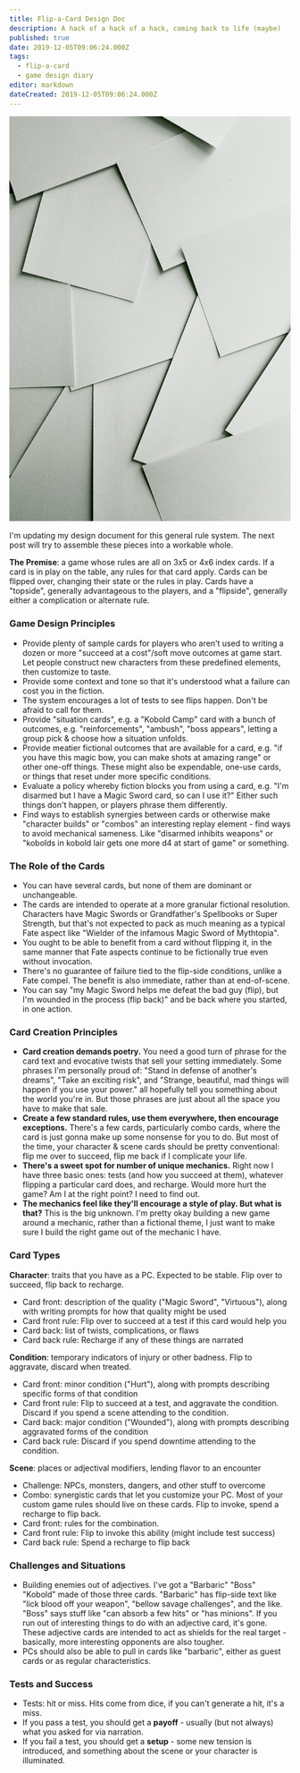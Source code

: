 ```yaml
---
title: Flip-a-Card Design Doc
description: A hack of a hack of a hack, coming back to life (maybe)
published: true
date: 2019-12-05T09:06:24.000Z
tags:
  - flip-a-card
  - game design diary
editor: markdown
dateCreated: 2019-12-05T09:06:24.000Z
---
```


![Featured Image](flip-a-card-design-doc.jpg)

I'm updating my design document for this general rule system. The next post will try to assemble these pieces into a workable whole.

**The Premise**: a game whose rules are all on 3x5 or 4x6 index cards. If a card is in play on the table, any rules for that card apply. Cards can be flipped over, changing their state or the rules in play. Cards have a "topside", generally advantageous to the players, and a "flipside", generally either a complication or alternate rule.

### Game Design Principles

* Provide plenty of sample cards for players who aren't used to writing a dozen or more "succeed at a cost"/soft move outcomes at game start. Let people construct new characters from these predefined elements, then customize to taste.
* Provide some context and tone so that it's understood what a failure can cost you in the fiction.
* The system encourages a lot of tests to see flips happen. Don't be afraid to call for them.
* Provide "situation cards", e.g. a "Kobold Camp" card with a bunch of outcomes, e.g. "reinforcements", "ambush", "boss appears", letting a group pick & choose how a situation unfolds.
* Provide meatier fictional outcomes that are available for a card, e.g. "if you have this magic bow, you can make shots at amazing range" or other one-off things. These might also be expendable, one-use cards, or things that reset under more specific conditions.
* Evaluate a policy whereby fiction blocks you from using a card, e.g. "I'm disarmed but I have a Magic Sword card, so can I use it?" Either such things don't happen, or players phrase them differently.
* Find ways to establish synergies between cards or otherwise make "character builds" or "combos" an interesting replay element - find ways to avoid mechanical sameness. Like "disarmed inhibits weapons" or "kobolds in kobold lair gets one more d4 at start of game" or something.

### The Role of the Cards

* You can have several cards, but none of them are dominant or unchangeable.
* The cards are intended to operate at a more granular fictional resolution. Characters have Magic Swords or Grandfather's Spellbooks or Super Strength, but that's not expected to pack as much meaning as a typical Fate aspect like "Wielder of the infamous Magic Sword of Mythtopia".
* You ought to be able to benefit from a card without flipping it, in the same manner that Fate aspects continue to be fictionally true even without invocation.
* There's no guarantee of failure tied to the flip-side conditions, unlike a Fate compel. The benefit is also immediate, rather than at end-of-scene.
* You can say "my Magic Sword helps me defeat the bad guy (flip), but I'm wounded in the process (flip back)" and be back where you started, in one action.

### Card Creation Principles

* **Card creation demands poetry.** You need a good turn of phrase for the card text and evocative twists that sell your setting immediately. Some phrases I'm personally proud of: "Stand in defense of another's dreams", "Take an exciting risk", and "Strange, beautiful, mad things will happen if you use your power." all hopefully tell you something about the world you're in. But those phrases are just about all the space you have to make that sale.
* **Create a few standard rules, use them everywhere, then encourage exceptions.** There's a few cards, particularly combo cards, where the card is just gonna make up some nonsense for you to do. But most of the time, your character & scene cards should be pretty conventional: flip me over to succeed, flip me back if I complicate your life.
* **There's a sweet spot for number of unique mechanics.** Right now I have three basic ones: tests (and how you succeed at them), whatever flipping a particular card does, and recharge. Would more hurt the game? Am I at the right point? I need to find out.
* **The mechanics feel like they'll encourage a style of play. But what is that?** This is the big unknown. I'm pretty okay building a new game around a mechanic, rather than a fictional theme, I just want to make sure I build the right game out of the mechanic I have.

### Card Types

**Character**: traits that you have as a PC. Expected to be stable. Flip over to succeed, flip back to recharge.

* Card front: description of the quality ("Magic Sword", "Virtuous"), along with writing prompts for how that quality might be used
* Card front rule: Flip over to succeed at a test if this card would help you
* Card back: list of twists, complications, or flaws
* Card back rule: Recharge if any of these things are narrated

**Condition**: temporary indicators of injury or other badness. Flip to aggravate, discard when treated.

* Card front: minor condition ("Hurt"), along with prompts describing specific forms of that condition
* Card front rule: Flip to succeed at a test, and aggravate the condition. Discard if you spend a scene attending to the condition.
* Card back: major condition ("Wounded"), along with prompts describing aggravated forms of the condition
* Card back rule: Discard if you spend downtime attending to the condition.

**Scene**: places or adjectival modifiers, lending flavor to an encounter

* Challenge: NPCs, monsters, dangers, and other stuff to overcome
* Combo: synergistic cards that let you customize your PC. Most of your custom game rules should live on these cards. Flip to invoke, spend a recharge to flip back.
* Card front: rules for the combination.
* Card front rule: Flip to invoke this ability (might include test success)
* Card back rule: Spend a recharge to flip back

### Challenges and Situations

* Building enemies out of adjectives. I've got a "Barbaric" "Boss" "Kobold" made of those three cards. "Barbaric" has flip-side text like "lick blood off your weapon", "bellow savage challenges", and the like. "Boss" says stuff like "can absorb a few hits" or "has minions". If you run out of interesting things to do with an adjective card, it's gone. These adjective cards are intended to act as shields for the real target - basically, more interesting opponents are also tougher.
* PCs should also be able to pull in cards like "barbaric", either as guest cards or as regular characteristics.

### Tests and Success

* Tests: hit or miss. Hits come from dice, if you can't generate a hit, it's a miss.
* If you pass a test, you should get a **payoff** - usually (but not always) what you asked for via narration.
* If you fail a test, you should get a **setup** - some new tension is introduced, and something about the scene or your character is illuminated.


    